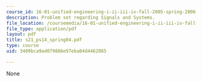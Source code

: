 ```yaml
---
course_id: 16-01-unified-engineering-i-ii-iii-iv-fall-2005-spring-2006
description: Problem set regarding Signals and Systems.
file_location: /coursemedia/16-01-unified-engineering-i-ii-iii-iv-fall-2005-spring-2006/3409bca9ad079886e97eba04d4462085_s21_ps14_spring04.pdf
file_type: application/pdf
layout: pdf
title: s21_ps14_spring04.pdf
type: course
uid: 3409bca9ad079886e97eba04d4462085

---
```

None